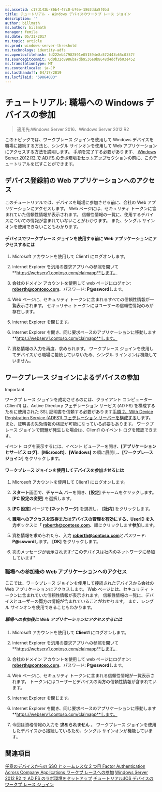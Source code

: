```yaml
---
ms.assetid: c17d143b-86b4-47c0-b76e-1862dda8f0bd
title: チュートリアル - Windows デバイスのワークプ レース ジョイン
description: ''
author: billmath
ms.author: billmath
manager: femila
ms.date: 05/31/2017
ms.topic: article
ms.prod: windows-server-threshold
ms.technology: identity-adfs
ms.openlocfilehash: fd222eb47982591e051594e8a572443b65c0357f
ms.sourcegitcommit: 0d0b32c8986ba7db9536e0b8648d4ddf9b03e452
ms.translationtype: MT
ms.contentlocale: ja-JP
ms.lasthandoff: 04/17/2019
ms.locfileid: "59864003"
---
```

# <a name="walkthrough-workplace-join-with-a-windows-device"></a>チュートリアル: 職場への Windows デバイスの参加

>適用先:Windows Server 2016、Windows Server 2012 R2

このトピックでは、ワークプレース ジョインを使用して Windows デバイスを職場に接続する方法と、シングル サインオンを使用して Web アプリケーションにアクセスする方法を説明します。 手順を完了する必要があります、 [Windows Server 2012 R2 で AD FS のラボ環境をセットアップ](../deployment/Set-up-the-lab-environment-for-AD-FS-in-Windows-Server-2012-R2.md)セクションの前に、このチュートリアルを試すことができます。

## <a name="access-the-web-application-before-device-registration"></a>デバイス登録前の Web アプリケーションへのアクセス
このチュートリアルでは、デバイスを職場に参加させる前に、会社の Web アプリケーションにアクセスします。 Web ページには、セキュリティ トークンに含まれていた信頼性情報が表示されます。 信頼性情報の一覧に、使用するデバイスについての情報が含まれていないことがわかります。 また、シングル サインオンを使用できないこともわかります。

#### <a name="to-access-the-web-application-before-you-use-workplace-join-on-your-device"></a>デバイスでワークプレース ジョインを使用する前に Web アプリケーションにアクセスするには

1.  Microsoft アカウントを使用して Client1 にログオンします。

2.  Internet Explorer を汎用の要求アプリへの参照を開いて **https://webserv1.contoso.com/claimapp**します。

3.  会社のドメイン アカウントを使用して web ページにログオン: **roberth@contoso.com**、パスワード:  **P@ssword**します。

4.  Web ページに、セキュリティ トークンに含まれるすべての信頼性情報が一覧表示されます。 セキュリティ トークンにはユーザーの信頼性情報のみが存在します。

5.  Internet Explorer を閉じます。

6.  Internet Explorer を開き、同じ要求ベースのアプリケーションに移動します **https://webserv1.contoso.com/claimapp**します。

7.  資格情報の入力を再度、求められます。 ワークプレース ジョインを使用してデバイスから職場に接続していないため、シングル サインオンは機能していません。

## <a name="join-your-device-with-workplace-join"></a>ワークプレース ジョインによるデバイスの参加

> [!IMPORTANT]
> ワークプ レース ジョインを成功させるのには、クライアント コンピューター (Client1) は、Active Directory フェデレーション サービス (AD FS) を構成するために使用された SSL 証明書を信頼する必要があります[手順 2。With Device Registration Service (ADFS1) フェデレーション サーバーを構成する](../deployment/Set-up-the-lab-environment-for-AD-FS-in-Windows-Server-2012-R2.md#BKMK_4)します。 また、証明書の失効情報の検証が可能になっている必要もあります。 ワークプレース ジョインで問題が発生した場合は、Client1 のイベント ログを確認できます。
> 
> イベント ログを表示するには、イベント ビューアーを開き、**[アプリケーションとサービス ログ]**、**[Microsoft]**、**[Windows]** の順に展開し、**[ワークプレース ジョイン]** をクリックします。

#### <a name="to-join-your-device-with-workplace-join"></a>ワークプレース ジョインを使用してデバイスを参加させるには

1.  Microsoft アカウントを使用して Client1 にログオンします。

2.  **スタート**画面で、**チャーム** バーを開き、**[設定]** チャームをクリックします。 **[PC 設定の変更]** を選択します。

3.  **[PC 設定]** ページで **[ネットワーク]** を選択し、 **[社内]** をクリックします。

4.  **職場へのアクセスを取得またはデバイスの管理を有効にする、UserID を入力**ボックスに「 **roberth@contoso.com**、順にクリックします**参加**します。

5.  資格情報を求められたら、入力 **roberth@contoso.com**とパスワード:  **P@ssword**します。 **[OK]** をクリックします。

6.  次のメッセージが表示されます:"このデバイスは社内のネットワークに参加しています"

### <a name="access-the-web-application-after-joining-the-workplace"></a>職場への参加後の Web アプリケーションへのアクセス
ここでは、ワークプレース ジョインを使用して接続されたデバイスから会社の Web アプリケーションにアクセスします。 Web ページには、セキュリティ トークンに含まれていた信頼性情報が表示されます。 信頼性情報の一覧に、デバイスとユーザーの両方の情報が含まれていることがわかります。 また、シングル サインオンを使用できることもわかります。

##### <a name="to-access-the-web-application-after-joining-the-workplace"></a>職場への参加後に Web アプリケーションにアクセスするには

1.  Microsoft アカウントを使用して **Client1** にログオンします。

2.  Internet Explorer を汎用の要求アプリへの参照を開いて **https://webserv1.contoso.com/claimapp**します。

3.  会社のドメイン アカウントを使用して web ページにログオン: **roberth@contoso.com**、パスワード:  **P@ssword**します。

4.  Web ページに、セキュリティ トークンに含まれる信頼性情報が一覧表示されます。 トークンにはユーザーとデバイスの両方の信頼性情報が含まれています。

5.  Internet Explorer を閉じます。

6.  Internet Explorer を開き、同じ要求ベースのアプリケーションに移動します **https://webserv1.contoso.com/claimapp**します。

7.  今回は資格情報の入力を **求められません** 。 ワークプレース ジョインを使用したデバイスから接続しているため、シングル サインオンが機能しています。

## <a name="see-also"></a>関連項目
[任意のデバイスからの SSO とシームレスな 2 つ目 Factor Authentication Across Company Applications ワークプ レースへの参加](Join-to-Workplace-from-Any-Device-for-SSO-and-Seamless-Second-Factor-Authentication-Across-Company-Applications.md)
[Windows Server 2012 R2 で AD FS のラボ環境をセットアップ](../deployment/Set-up-the-lab-environment-for-AD-FS-in-Windows-Server-2012-R2.md)
 [チュートリアル:IOS デバイスのワークプ レース ジョイン](Walkthrough--Workplace-Join-with-an-iOS-Device.md)



